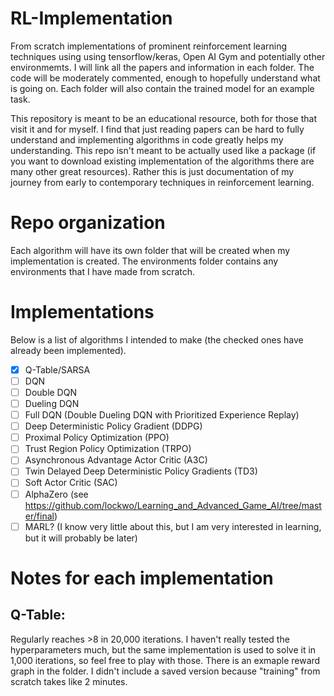 # RL-Implementation

From scratch implementations of prominent reinforcement learning techniques using using tensorflow/keras, Open AI Gym and potentially other environmemts. I will link all the papers and information in each folder. The code will be moderately commented, enough to hopefully understand what is going on. Each folder will also contain the trained model for an example task. 

This repository is meant to be an educational resource, both for those that visit it and for myself. I find that just reading papers can be hard to fully understand and implementing algorithms in code greatly helps my understanding. This repo isn't meant to be actually used like a package (if you want to download existing implementation of the algorithms there are many other great resources). Rather this is just documentation of my journey from early to contemporary techniques in reinforcement learning.

# Repo organization

Each algorithm will have its own folder that will be created when my implementation is created. The environments folder contains any environments that I have made from scratch. 

# Implementations

Below is a list of algorithms I intended to make (the checked ones have already been implemented).

- [X] Q-Table/SARSA
- [ ] DQN
- [ ] Double DQN
- [ ] Dueling DQN
- [ ] Full DQN (Double Dueling DQN with Prioritized Experience Replay)
- [ ] Deep Deterministic Policy Gradient (DDPG)
- [ ] Proximal Policy Optimization (PPO)
- [ ] Trust Region Policy Optimization (TRPO)
- [ ] Asynchronous Advantage Actor Critic (A3C)
- [ ] Twin Delayed Deep Deterministic Policy Gradients (TD3)
- [ ] Soft Actor Critic (SAC)
- [ ] AlphaZero (see https://github.com/lockwo/Learning_and_Advanced_Game_AI/tree/master/final)
- [ ] MARL? (I know very little about this, but I am very interested in learning, but it will probably be later)

# Notes for each implementation

## Q-Table:

Regularly reaches >8 in 20,000 iterations. I haven't really tested the hyperparameters much, but the same implementation is used to solve it in 1,000 iterations, so feel free to play with those. There is an exmaple reward graph in the folder. I didn't include a saved version because "training" from scratch takes like 2 minutes.
